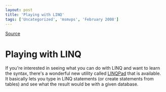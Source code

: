 ```yaml
---
layout: post
title: 'Playing with LINQ'
tags: ['Uncategorized', 'msmvps', 'February 2008']
---
```

[Source](http://blogs.msmvps.com/peterritchie/2008/02/08/playing-with-linq/ "Permalink to Playing with LINQ")

# Playing with LINQ

If you're interested in seeing what you can do with LINQ and want to learn the syntax, there's a wonderful new utility called [LINQPad][1] that is available. It basically lets you type in LINQ statements (or create statements from tables) and see what the result would be with a given database.

[1]: http://www.linqpad.net/


